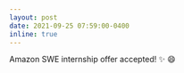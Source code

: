 ```yaml
---
layout: post
date: 2021-09-25 07:59:00-0400
inline: true
---
```


Amazon SWE internship offer accepted! :sparkles: :smile:

